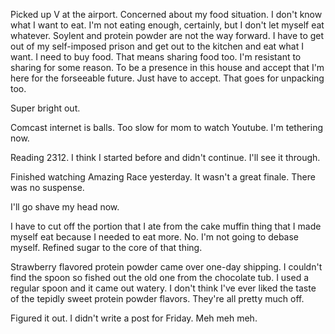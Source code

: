 Picked up V at the airport. Concerned about my food situation. I don't know what I want to eat. I'm not eating enough, certainly, but I don't let myself eat whatever. Soylent and protein powder are not the way forward. I have to get out of my self-imposed prison and get out to the kitchen and eat what I want. I need to buy food. That means sharing food too. I'm resistant to sharing for some reason. To be a presence in this house and accept that I'm here for the forseeable future. Just have to accept. That goes for unpacking too.

Super bright out.

Comcast internet is balls. Too slow for mom to watch Youtube. I'm tethering now.

Reading 2312. I think I started before and didn't continue. I'll see it through.

Finished watching Amazing Race yesterday. It wasn't a great finale. There was no suspense.

I'll go shave my head now.

I have to cut off the portion that I ate from the cake muffin thing that I made myself eat because I needed to eat more. No. I'm not going to debase myself. Refined sugar to the core of that thing.

Strawberry flavored protein powder came over one-day shipping. I couldn't find the spoon so fished out the old one from the chocolate tub. I used a regular spoon and it came out watery. I don't think I've ever liked the taste of the tepidly sweet protein powder flavors. They're all pretty much off.

Figured it out. I didn't write a post for Friday. Meh meh meh.
